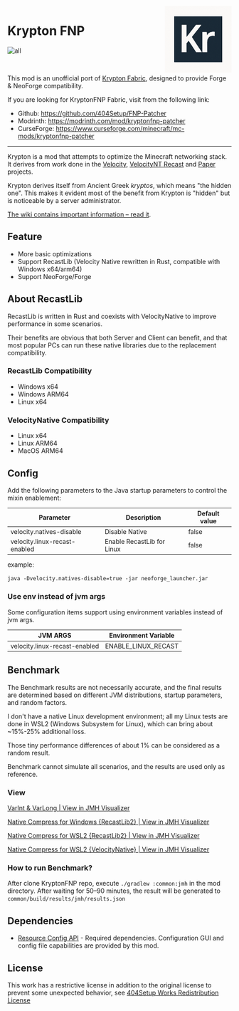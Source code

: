 <img src="./common/src/main/resources/assets/krypton_fnp/icon.png" alt="Logo" align="right" width="150">

Krypton FNP
====

![all](https://img.shields.io/badge/environment-any-4caf50?style=flat-square)

<a href="https://modrinth.com/mod/krypton-fnp"><img src="https://badges.moddingx.org/modrinth/downloads/krypton-fnp" alt=""></a>
<a href="https://www.curseforge.com/minecraft/mc-mods/krypton-fnp"><img src="https://badges.moddingx.org/curseforge/downloads/1269169" alt=""></a>

This mod is an unofficial port of [Krypton Fabric](https://modrinth.com/mod/krypton), designed to provide Forge &
NeoForge compatibility.

If you are looking for KryptonFNP Fabric, visit from the following link:

- Github: https://github.com/404Setup/FNP-Patcher
- Modrinth: https://modrinth.com/mod/kryptonfnp-patcher
- CurseForge: https://www.curseforge.com/minecraft/mc-mods/kryptonfnp-patcher

---

Krypton is a mod that attempts to optimize the Minecraft networking stack. It derives from work
done in the [Velocity](https://velocitypowered.com/), [VelocityNT Recast](https://github.com/404Setup/VelocityNT-Recast)
and [Paper](https://papermc.io) projects.

Krypton derives itself from Ancient Greek _kryptos_, which means "the hidden one". This makes
it evident most of the benefit from Krypton is "hidden" but is noticeable by a server administrator.

[The wiki contains important information &ndash; read it](https://github.com/astei/krypton/wiki).

## Feature

- More basic optimizations
- Support RecastLib (Velocity Native rewritten in Rust, compatible with Windows x64/arm64)
- Support NeoForge/Forge

## About RecastLib

RecastLib is written in Rust and coexists with VelocityNative to improve performance in some scenarios.

Their benefits are obvious that both Server and Client can benefit, and that most popular PCs can run these native
libraries due to the replacement compatibility.

### RecastLib Compatibility

- Windows x64
- Windows ARM64
- Linux x64

### VelocityNative Compatibility

- Linux x64
- Linux ARM64
- MacOS ARM64

## Config

Add the following parameters to the Java startup parameters to control the mixin enablement:

| Parameter                     | Description                | Default value |
|-------------------------------|----------------------------|---------------|
| velocity.natives-disable      | Disable Native             | false         |
| velocity.linux-recast-enabled | Enable RecastLib for Linux | false         |

example:

```shell
java -Dvelocity.natives-disable=true -jar neoforge_launcher.jar
```

### Use env instead of jvm args

Some configuration items support using environment variables instead of jvm args.

| JVM ARGS                      | Environment Variable |
|-------------------------------|----------------------|
| velocity.linux-recast-enabled | ENABLE_LINUX_RECAST  |

## Benchmark

The Benchmark results are not necessarily accurate,
and the final results are determined based on different JVM distributions, startup parameters, and random factors.

I don't have a native Linux development environment;
all my Linux tests are done in WSL2 (Windows Subsystem for Linux), which can bring about ~15%-25% additional loss.

Those tiny performance differences of about 1% can be considered as a random result.

Benchmark cannot simulate all scenarios, and the results are used only as reference.

### View

[VarInt & VarLong | View in JMH Visualizer](https://jmh.morethan.io/?source=https://raw.githubusercontent.com/404Setup/KryptonFNP/refs/heads/master/results/var.json)

[Native Compress for Windows {RecastLib2} | View in JMH Visualizer](https://jmh.morethan.io/?source=https://raw.githubusercontent.com/404Setup/KryptonFNP/refs/heads/master/results/native_compress_windows_recastlib.json)

[Native Compress for WSL2 {RecastLib2} | View in JMH Visualizer](https://jmh.morethan.io/?source=https://raw.githubusercontent.com/404Setup/KryptonFNP/refs/heads/master/results/native_compress_linux_recastlib.json)

[Native Compress for WSL2 {VelocityNative} | View in JMH Visualizer](https://jmh.morethan.io/?source=https://raw.githubusercontent.com/404Setup/KryptonFNP/refs/heads/master/results/native_compress_linux_vc.json)

### How to run Benchmark?

After clone KryptonFNP repo, execute `./gradlew :common:jmh` in the mod directory.
After waiting for 50–90 minutes, the result will be generated to `common/build/results/jmh/results.json`

## Dependencies

- [Resource Config API](https://modrinth.com/mod/resource-config-api) - Required dependencies. Configuration GUI and
  config file capabilities are provided by this mod.

## License

This work has a restrictive license in addition to the original license to prevent some unexpected behavior,
see [404Setup Works Redistribution License](https://github.com/404Setup/404Setup/blob/main/LICENSE.md)
